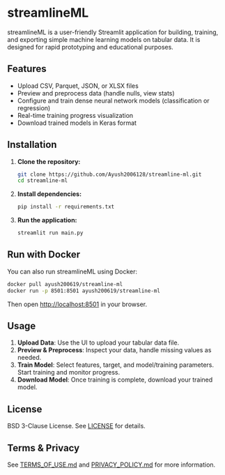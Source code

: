 # streamlineML

streamlineML is a user-friendly Streamlit application for building, training, and exporting simple machine learning models on tabular data. It is designed for rapid prototyping and educational purposes.

## Features

- Upload CSV, Parquet, JSON, or XLSX files
- Preview and preprocess data (handle nulls, view stats)
- Configure and train dense neural network models (classification or regression)
- Real-time training progress visualization
- Download trained models in Keras format

## Installation

1. **Clone the repository:**
   ```bash
   git clone https://github.com/Ayush2006128/streamline-ml.git
   cd streamline-ml
   ```

2. **Install dependencies:**
   ```bash
   pip install -r requirements.txt
   ```

3. **Run the application:**
   ```bash
   streamlit run main.py
   ```

## Run with Docker

You can also run streamlineML using Docker:

```bash
docker pull ayush200619/streamline-ml
docker run -p 8501:8501 ayush200619/streamline-ml
```

Then open [http://localhost:8501](http://localhost:8501) in your browser.

## Usage

1. **Upload Data**: Use the UI to upload your tabular data file.
2. **Preview & Preprocess**: Inspect your data, handle missing values as needed.
3. **Train Model**: Select features, target, and model/training parameters. Start training and monitor progress.
4. **Download Model**: Once training is complete, download your trained model.

## License

BSD 3-Clause License. See [LICENSE](LICENSE) for details.

## Terms & Privacy

See [TERMS_OF_USE.md](TERMS_OF_USE.md) and [PRIVACY_POLICY.md](PRIVACY_POLICY.md) for more information.